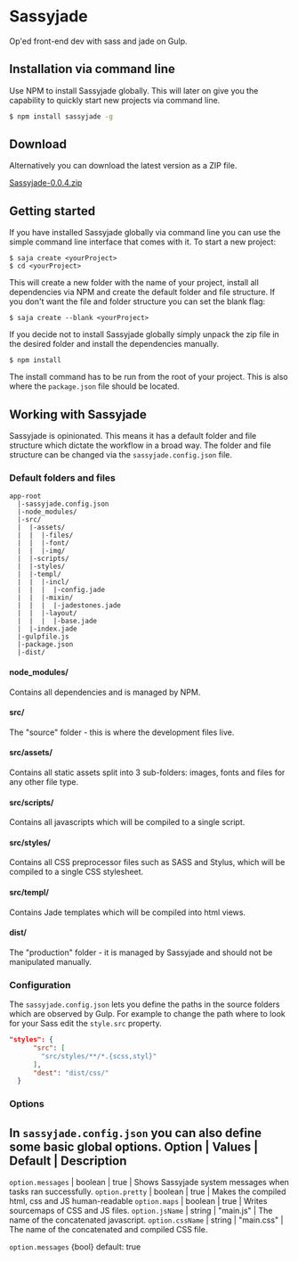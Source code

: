 # Sassyjade
Op'ed front-end dev with sass and jade on Gulp.
## Installation via command line
Use NPM to install Sassyjade globally. This will later on give you the capability to quickly start new projects via command line.
```bash
$ npm install sassyjade -g
```
## Download
Alternatively you can download the latest version as a ZIP file.

[Sassyjade-0.0.4.zip](sassyjade.rhinerock.com/files/sassyjade-0.0.4.zip)
## Getting started
If you have installed Sassyjade globally via command line you can use the simple command line interface that comes with it. To start a new project:
```
$ saja create <yourProject>
$ cd <yourProject>
```
This will create a new folder with the name of your project, install all dependencies via NPM and create the default folder and file structure.
If you don't want the file and folder structure you can set the blank flag:
```
$ saja create --blank <yourProject>
```
If you decide not to install Sassyjade globally simply unpack the zip file in the desired folder and install the dependencies manually.
```
$ npm install
```
The install command has to be run from the root of your project. This is also where the `package.json` file should be located.
## Working with Sassyjade
Sassyjade is opinionated. This means it has a default folder and file structure which dictate the workflow in a broad way.
The folder and file structure can be changed via the `sassyjade.config.json` file.
### Default folders and files
    app-root
      |-sassyjade.config.json
      |-node_modules/
      |-src/
      |  |-assets/
      |  |  |-files/
      |  |  |-font/
      |  |  |-img/
      |  |-scripts/
      |  |-styles/
      |  |-templ/
      |  |  |-incl/
      |  |  |  |-config.jade
      |  |  |-mixin/
      |  |  |  |-jadestones.jade
      |  |  |-layout/
      |  |  |  |-base.jade
      |  |-index.jade
      |-gulpfile.js
      |-package.json
      |-dist/
#### node_modules/
Contains all dependencies and is managed by NPM.
#### src/
The "source" folder - this is where the development files live.
#### src/assets/
Contains all static assets split into 3 sub-folders: images, fonts and files for any other file type.
#### src/scripts/
Contains all javascripts which will be compiled to a single script.
#### src/styles/
Contains all CSS preprocessor files such as SASS and Stylus, which will be compiled to a single CSS stylesheet.
#### src/templ/
Contains Jade templates which will be compiled into html views.
#### dist/
The "production" folder - it is managed by Sassyjade and should not be manipulated manually.
### Configuration
The `sassyjade.config.json` lets you define the paths in the source folders which are observed by Gulp.
For example to change the path where to look for your Sass edit the `style.src` property.
```json
"styles": {
      "src": [
        "src/styles/**/*.{scss,styl}"
      ],
      "dest": "dist/css/"
  }
```
### Options
In `sassyjade.config.json` you can also define some basic global options.
Option | Values | Default | Description
---------------------------------------
`option.messages` | boolean | true | Shows Sassyjade system messages when tasks ran successfully.
`option.pretty` | boolean | true | Makes the compiled html, css and JS human-readable
`option.maps` | boolean | true | Writes sourcemaps of CSS and JS files.
`option.jsName` | string | "main.js" | The name of the concatenated javascript.
`option.cssName` | string | "main.css" | The name of the concatenated and compiled CSS file.

`option.messages` {bool} default: true

